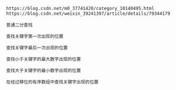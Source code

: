 
    https://blog.csdn.net/m0_37741420/category_10140495.html
    https://blog.csdn.net/weixin_39241397/article/details/79344179

    普通二分查找

    查找关键字第一次出现的位置

    查找关键字最后一次出现的位置

    查找小于关键字的最大数字出现的位置

    查找大于关键字的最小数字出现的位置

    在经过移位的有序数组中查找关键字出现的位置

